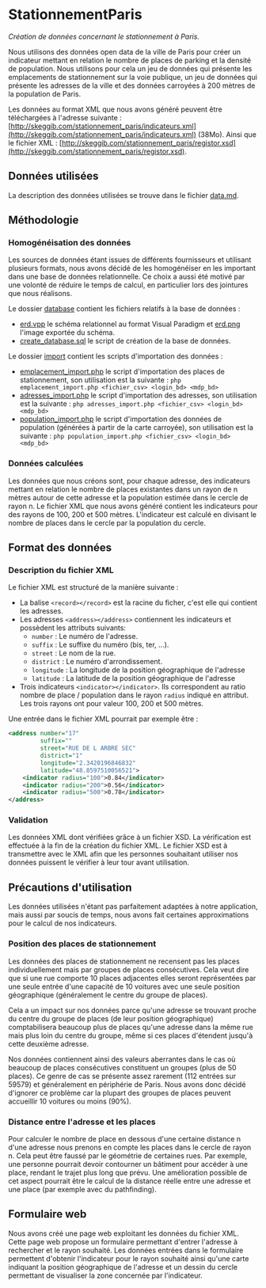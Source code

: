 # StationnementParis

*Création de données concernant le stationnement à Paris.*

Nous utilisons des données open data de la ville de Paris pour créer un indicateur mettant en relation le nombre de places de parking et la densité de population. Nous utilisons pour cela un jeu de données qui présente les emplacements de stationnement sur la voie publique, un jeu de données qui présente les adresses de la ville et des données carroyées à 200 mètres de la population de Paris.

Les données au format XML que nous avons généré peuvent être téléchargées à l'adresse suivante : [http://skeggib.com/stationnement_paris/indicateurs.xml](http://skeggib.com/stationnement_paris/indicateurs.xml) (38Mo). Ainsi que le fichier XML : [http://skeggib.com/stationnement_paris/registor.xsd](http://skeggib.com/stationnement_paris/registor.xsd).

## Données utilisées

La description des données utilisées se trouve dans le fichier [data.md](data.md).

## Méthodologie

### Homogénéisation des données

Les sources de données étant issues de différents fournisseurs et utilisant plusieurs formats, nous avons décidé de les homogénéiser en les important dans une base de données relationnelle. Ce choix a aussi été motivé par une volonté de réduire le temps de calcul, en particulier lors des jointures que nous réalisons.

<!-- TODO expliquer comment générer le CSV à partir de la carte carroyée ? -->

Le dossier [database](database) contient les fichiers relatifs à la base de données :
- [erd.vpp](database/erd.vpp) le schéma relationnel au format Visual Paradigm et [erd.png](database/erd.png) l'image exportée du schéma.
- [create_database.sql](database/create_database.sql) le script de création de la base de données.

Le dossier [import](import) contient les scripts d'importation des données :
- [emplacement_import.php](import/emplacement_import.php) le script d'importation des places de stationnement, son utilisation est la suivante : `php emplacement_import.php <fichier_csv> <login_bd> <mdp_bd>`
- [adresses_import.php](import/adresses_import.php) le script d'importation des adresses, son utilisation est la suivante : `php adresses_import.php <fichier_csv> <login_bd> <mdp_bd>`
- [population_import.php](import/population_import.php) le script d'importation des données de population (générées à partir de la carte carroyée), son utilisation est la suivante : `php population_import.php <fichier_csv> <login_bd> <mdp_bd>`

### Données calculées

Les données que nous créons sont, pour chaque adresse, des indicateurs mettant en relation le nombre de places existantes dans un rayon de n mètres autour de cette adresse et la population estimée dans le cercle de rayon n. Le fichier XML que nous avons généré contient les indicateurs pour des rayons de 100, 200 et 500 mètres. L'indicateur est calculé en divisant le nombre de places dans le cercle par la population du cercle.

## Format des données

### Description du fichier XML

Le fichier XML est structuré de la manière suivante :
- La balise `<record></record>` est la racine du ficher, c'est elle qui contient les adresses.
- Les adresses `<address></address>` contiennent les indicateurs et possèdent les attributs suivants:
    - `number` : Le numéro de l'adresse.
    - `suffix` : Le suffixe du numéro (bis, ter, ...).
    - `street` : Le nom de la rue.
    - `district` : Le numéro d'arrondissement.
    - `longitude` : La longitude de la position géographique de l'adresse
    - `latitude` : La latitude de la position géographique de l'adresse
- Trois indicateurs `<indicator></indicator>`. Ils correspondent au ratio nombre de place / population dans le rayon `radius` indiqué en attribut. Les trois rayons ont pour valeur 100, 200 et 500 mètres.

Une entrée dans le fichier XML pourrait par exemple être :

```xml
<address number="17"
         suffix=""
         street="RUE DE L ARBRE SEC"
         district="1"
         longitude="2.3420196846832"
         latitude="48.8597510056521">
    <indicator radius="100">0.84</indicator>
    <indicator radius="200">0.56</indicator>
    <indicator radius="500">0.78</indicator>
</address>
```

### Validation

Les données XML dont vérifiées grâce à un fichier XSD. La vérification est effectuée à la fin de la création du fichier XML. 
Le fichier XSD est à transmettre avec le XML afin que les personnes souhaitant utiliser nos données puissent le vérifier à leur tour avant utilisation.

## Précautions d'utilisation

Les données utilisées n'étant pas parfaitement adaptées à notre application, mais aussi par soucis de temps, nous avons fait certaines approximations pour le calcul de nos indicateurs.

### Position des places de stationnement

Les données des places de stationnement ne recensent pas les places individuellement mais par groupes de places consécutives. Cela veut dire que si une rue comporte 10 places adjacentes elles seront représentées par une seule entrée d'une capacité de 10 voitures avec une seule position géographique (généralement le centre du groupe de places).

Cela a un impact sur nos données parce qu'une adresse se trouvant proche du centre du groupe de places (de leur position géographique) comptabilisera beaucoup plus de places qu'une adresse dans la même rue mais plus loin du centre du groupe, même si ces places d'étendent jusqu'à cette deuxième adresse.

Nos données contiennent ainsi des valeurs aberrantes dans le cas où beaucoup de places consécutives constituent un groupes (plus de 50 places). Ce genre de cas se présente assez rarement (112 entrées sur 59579) et généralement en périphérie de Paris. Nous avons donc décidé d'ignorer ce problème car la plupart des groupes de places peuvent accueillir 10 voitures ou moins (90%).

### Distance entre l'adresse et les places

Pour calculer le nombre de place en dessous d'une certaine distance n d'une adresse nous prenons en compte les places dans le cercle de rayon n. Cela peut être faussé par le géométrie de certaines rues. Par exemple, une personne pourrait devoir contourner un bâtiment pour accéder à une place, rendant le trajet plus long que prévu. Une amélioration possible de cet aspect pourrait être le calcul de la distance réelle entre une adresse et une place (par exemple avec du pathfinding).

## Formulaire web

Nous avons créé une page web exploitant les données du fichier XML. Cette page web propose un formulaire permettant d'entrer l'adresse à rechercher et le rayon souhaité. Les données entrées dans le formulaire permettent d'obtenir l'indicateur pour le rayon souhaité ainsi qu'une carte indiquant la position géographique de l'adresse et un dessin du cercle permettant de visualiser la zone concernée par l'indicateur. 